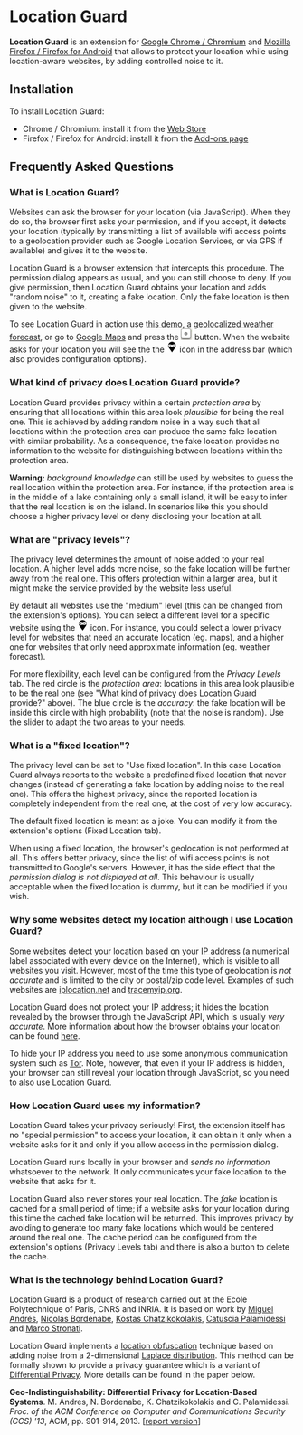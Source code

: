 # Location Guard

**Location Guard** is an extension for
[Google Chrome / Chromium](https://chrome.google.com/webstore/detail/location-guard/cfohepagpmnodfdmjliccbbigdkfcgia)
and [Mozilla Firefox / Firefox for Android](https://addons.mozilla.org/en-US/firefox/addon/location-guard/) that
allows to protect your location while using location-aware websites, by adding controlled noise to it.

## Installation

To install Location Guard:

* Chrome / Chromium: install it from the [Web Store](https://chrome.google.com/webstore/detail/location-guard/cfohepagpmnodfdmjliccbbigdkfcgia)
* Firefox / Firefox for Android: install it from the [Add-ons page](https://addons.mozilla.org/en-US/firefox/addon/location-guard/)

## Frequently Asked Questions

### What is Location Guard?

Websites can ask the browser for your location (via JavaScript). When they do
so, the browser first asks your permission, and if you accept, it detects your
location (typically by transmitting a list of available wifi access points to a
geolocation provider such as Google Location Services, or via GPS if available)
and gives it to the website.

Location Guard is a browser extension that intercepts this procedure. The
permission dialog appears as usual, and you can still choose to deny. If you
give permission, then Location Guard obtains your location and adds "random
noise" to it, creating a fake location. Only the fake location is then given to
the website.

To see Location Guard in action use [this demo](http://html5demos.com/geo), a
[geolocalized weather forecast](http://forecast.io/), or go to [Google
Maps](http://maps.google.com) and press the ![](src/common/images/gmaps_dot.png)
button. When the website asks for your location you will see the the
![](src/common/images/pin_19.png) icon in the address bar (which also provides
configuration options).

### What kind of privacy does Location Guard provide?

Location Guard provides privacy within a certain _protection area_ by ensuring
that all locations within this area look _plausible_ for being the real one.
This is achieved by adding random noise in a way such that all locations within
the protection area can produce the same fake location with similar probability.
As a consequence, the fake location provides no information to the website for
distinguishing between locations within the protection area.

**Warning:** _background knowledge_ can still be used by websites to guess the
real location within the protection area. For instance, if the protection area
is in the middle of a lake containing only a small island, it will be easy to
infer that the real location is on the island. In scenarios like this you should
choose a higher privacy level or deny disclosing your location at all.

### What are "privacy levels"?

The privacy level determines the amount of noise added to your real location. A
higher level adds more noise, so the fake location will be further away from the
real one. This offers protection within a larger area, but it might make the
service provided by the website less useful.

By default all websites use the "medium" level (this can be changed from the
extension's options). You can select a different level for a specific website
using the ![](src/common/images/pin_19.png) icon. For instance, you could select
a lower privacy level for websites that need an accurate location (eg. maps),
and a higher one for websites that only need approximate information (eg.
weather forecast).

For more flexibility, each level can be configured from the _Privacy Levels_
tab. The red circle is the _protection area_: locations in this area look
plausible to be the real one (see "What kind of privacy does Location Guard
provide?" above). The blue circle is the _accuracy_: the fake location will be
inside this circle with high probability (note that the noise is random). Use
the slider to adapt the two areas to your needs.

### What is a "fixed location"?

The privacy level can be set to "Use fixed location". In this case Location
Guard always reports to the website a predefined fixed location that never
changes (instead of generating a fake location by adding noise to the real one).
This offers the highest privacy, since the reported location is completely
independent from the real one, at the cost of very low accuracy.

The default fixed location is meant as a joke. You can modify it from the
extension's options (Fixed Location tab).

When using a fixed location, the browser's geolocation is not performed at all.
This offers better privacy, since the list of wifi access points is not
transmitted to Google's servers. However, it has the side effect that the
_permission dialog is not displayed at all_. This behaviour is usually
acceptable when the fixed location is dummy, but it can be modified if you wish.

### Why some websites detect my location although I use Location Guard?

Some websites detect your location based on your [IP
address](http://en.wikipedia.org/wiki/IP_address) (a numerical label associated
with every device on the Internet), which is visible to all websites you visit.
However, most of the time this type of geolocation is _not accurate_ and is
limited to the city or postal/zip code level. Examples of such websites are
[iplocation.net](http://www.iplocation.net/) and
[tracemyip.org](http://www.tracemyip.org/).

Location Guard does not protect your IP address; it hides the location revealed
by the browser through the JavaScript API, which is usually _very accurate_.
More information about how the browser obtains your location can be found
[here](https://www.mozilla.org/en-US/firefox/geolocation/).

To hide your IP address you need to use some anonymous communication system such
as [Tor](https://www.torproject.org/). Note, however, that even if your IP
address is hidden, your browser can still reveal your location through
JavaScript, so you need to also use Location Guard.

### How Location Guard uses my information?

Location Guard takes your privacy seriously! First, the extension itself has no
"special permission" to access your location, it can obtain it only when a
website asks for it and only if you allow access in the permission dialog.

Location Guard runs locally in your browser and _sends no information_
whatsoever to the network. It only communicates your fake location to the
website that asks for it.

Location Guard also never stores your real location. The _fake_ location is
cached for a small period of time; if a website asks for your location during
this time the cached fake location will be returned. This improves privacy by
avoiding to generate too many fake locations which would be centered around the
real one. The cache period can be configured from the extension's options
(Privacy Levels tab) and there is also a button to delete the cache.

### What is the technology behind Location Guard?

Location Guard is a product of research carried out at the Ecole Polytechnique of Paris,
CNRS and INRIA. It is based on work by [Miguel Andrés](http://www.lix.polytechnique.fr/~mandres),
[Nicolás Bordenabe](http://www.lix.polytechnique.fr/~nbordenabe/),
[Kostas Chatzikokolakis](http://www.lix.polytechnique.fr/~kostas/),
[Catuscia Palamidessi](http://www.lix.polytechnique.fr/~catuscia/) and
[Marco Stronati](http://www.lix.polytechnique.fr/~stronati/).

Location Guard implements a [location obfuscation](http://en.wikipedia.org/wiki/Location_obfuscation)
technique based on adding noise from a 2-dimensional
[Laplace distribution](http://en.wikipedia.org/wiki/Laplace_distribution).
This method can be formally shown to provide a privacy guarantee which is a variant
of [Differential Privacy](http://en.wikipedia.org/wiki/Differential_privacy).
More details can be found in the paper below.

**Geo-Indistinguishability: Differential Privacy for Location-Based Systems**.
M. Andres, N. Bordenabe, K. Chatzikokolakis and C. Palamidessi.
_Proc. of the ACM Conference on Computer and Communications Security (CCS) '13_, ACM, pp. 901-914, 2013.
[[report version](http://arxiv.org/abs/1212.1984)]
